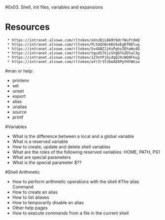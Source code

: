 #0x03. Shell, init files, variables and expansions


# Resources
     
     * https://intranet.alxswe.com/rltoken/oXnzBjLBA9t9dr7WuftdmQ
     * https://intranet.alxswe.com/rltoken/PLSUQnBcKKU5eEgRfRDlug
     * https://intranet.alxswe.com/rltoken/SvdGNZJjKsPghzZEhaWu4Q
     * https://intranet.alxswe.com/rltoken/tqud57kjsSYgDfeZDlwl3g
     * https://intranet.alxswe.com/rltoken/1Z3nYPjmidqQJXcWQ9Fkug
     * https://intranet.alxswe.com/rltoken/wYrZr3t3DeAE8PpYHYWGiw



#man or help:

   * printenv
   * set
   * unset
   * export
   * alias
   * unalias
   * source
   * printf

#Variables
  
  * What is the difference between a local and a global variable
  * What is a reserved variable
  * How to create, update and delete shell variables
  * What are the roles of the following reserved variables: HOME, PATH, PS1
  * What are special parameters
  * What is the special parameter $??


#Shell Arithmetic
   * How to perform arithmetic operations with the shell
#The alias Command
   * How to create an alias
   * How to list aliases
   * How to temporarily disable an alias
   * Other help pages
   * How to execute commands from a file in the current shell

